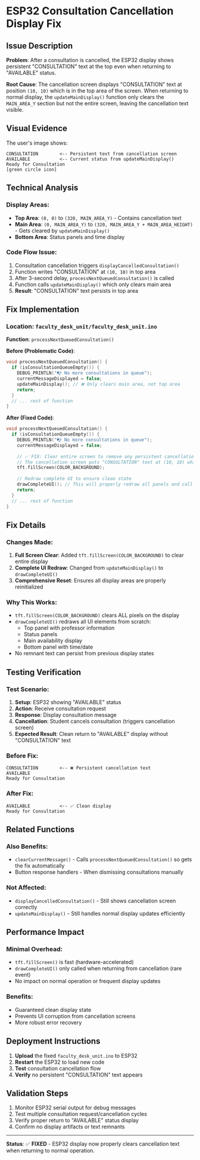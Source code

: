 # ESP32 Consultation Cancellation Display Fix

## Issue Description

**Problem**: After a consultation is cancelled, the ESP32 display shows persistent "CONSULTATION" text at the top even when returning to "AVAILABLE" status.

**Root Cause**: The cancellation screen displays "CONSULTATION" text at position `(10, 10)` which is in the top area of the screen. When returning to normal display, the `updateMainDisplay()` function only clears the `MAIN_AREA_Y` section but not the entire screen, leaving the cancellation text visible.

## Visual Evidence

The user's image shows:
```
CONSULTATION        <-- Persistent text from cancellation screen
AVAILABLE           <-- Current status from updateMainDisplay()
Ready for Consultation
[green circle icon]
```

## Technical Analysis

### Display Areas:
- **Top Area**: `(0, 0)` to `(320, MAIN_AREA_Y)` - Contains cancellation text
- **Main Area**: `(0, MAIN_AREA_Y)` to `(320, MAIN_AREA_Y + MAIN_AREA_HEIGHT)` - Gets cleared by `updateMainDisplay()`
- **Bottom Area**: Status panels and time display

### Code Flow Issue:
1. Consultation cancellation triggers `displayCancelledConsultation()`
2. Function writes "CONSULTATION" at `(10, 10)` in top area
3. After 3-second delay, `processNextQueuedConsultation()` is called
4. Function calls `updateMainDisplay()` which only clears main area
5. **Result**: "CONSULTATION" text persists in top area

## Fix Implementation

### Location: `faculty_desk_unit/faculty_desk_unit.ino`

**Function**: `processNextQueuedConsultation()`

**Before (Problematic Code)**:
```cpp
void processNextQueuedConsultation() {
  if (isConsultationQueueEmpty()) {
    DEBUG_PRINTLN("📭 No more consultations in queue");
    currentMessageDisplayed = false;
    updateMainDisplay(); // ❌ Only clears main area, not top area
    return;
  }
  // ... rest of function
}
```

**After (Fixed Code)**:
```cpp
void processNextQueuedConsultation() {
  if (isConsultationQueueEmpty()) {
    DEBUG_PRINTLN("📭 No more consultations in queue");
    currentMessageDisplayed = false;
    
    // ✅ FIX: Clear entire screen to remove any persistent cancellation text
    // The cancellation screen puts "CONSULTATION" text at (10, 10) which is outside MAIN_AREA_Y
    tft.fillScreen(COLOR_BACKGROUND);
    
    // Redraw complete UI to ensure clean state
    drawCompleteUI(); // This will properly redraw all panels and call updateMainDisplay()
    return;
  }
  // ... rest of function
}
```

## Fix Details

### Changes Made:
1. **Full Screen Clear**: Added `tft.fillScreen(COLOR_BACKGROUND)` to clear entire display
2. **Complete UI Redraw**: Changed from `updateMainDisplay()` to `drawCompleteUI()`
3. **Comprehensive Reset**: Ensures all display areas are properly reinitialized

### Why This Works:
- `tft.fillScreen(COLOR_BACKGROUND)` clears ALL pixels on the display
- `drawCompleteUI()` redraws all UI elements from scratch:
  - Top panel with professor information
  - Status panels
  - Main availability display
  - Bottom panel with time/date
- No remnant text can persist from previous display states

## Testing Verification

### Test Scenario:
1. **Setup**: ESP32 showing "AVAILABLE" status
2. **Action**: Receive consultation request
3. **Response**: Display consultation message
4. **Cancellation**: Student cancels consultation (triggers cancellation screen)
5. **Expected Result**: Clean return to "AVAILABLE" display without "CONSULTATION" text

### Before Fix:
```
CONSULTATION        <-- ❌ Persistent cancellation text
AVAILABLE
Ready for Consultation
```

### After Fix:
```
AVAILABLE           <-- ✅ Clean display
Ready for Consultation
```

## Related Functions

### Also Benefits:
- `clearCurrentMessage()` - Calls `processNextQueuedConsultation()` so gets the fix automatically
- Button response handlers - When dismissing consultations manually

### Not Affected:
- `displayCancelledConsultation()` - Still shows cancellation screen correctly
- `updateMainDisplay()` - Still handles normal display updates efficiently

## Performance Impact

### Minimal Overhead:
- `tft.fillScreen()` is fast (hardware-accelerated)
- `drawCompleteUI()` only called when returning from cancellation (rare event)
- No impact on normal operation or frequent display updates

### Benefits:
- Guaranteed clean display state
- Prevents UI corruption from cancellation screens
- More robust error recovery

## Deployment Instructions

1. **Upload** the fixed `faculty_desk_unit.ino` to ESP32
2. **Restart** the ESP32 to load new code
3. **Test** consultation cancellation flow
4. **Verify** no persistent "CONSULTATION" text appears

## Validation Steps

1. Monitor ESP32 serial output for debug messages
2. Test multiple consultation request/cancellation cycles
3. Verify proper return to "AVAILABLE" status display
4. Confirm no display artifacts or text remnants

---

**Status**: ✅ **FIXED** - ESP32 display now properly clears cancellation text when returning to normal operation. 